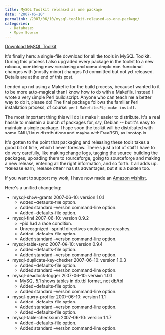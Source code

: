 ```yaml
---
title: MySQL Toolkit released as one package
date: "2007-06-10"
permalink: /2007/06/10/mysql-toolkit-released-as-one-package/
categories:
  - Databases
  - Open Source
---
```

<p class="download">
  <a href="http://code.google.com/p/maatkit/">Download MySQL Toolkit</a>
</p>

It's finally here: a single-file download for all the tools in MySQL Toolkit. During this process I also upgraded every package in the toolkit to a new release, combining new versioning and some simple non-functional changes with (mostly minor) changes I'd committed but not yet released. Details are at the end of this post.

I ended up not using a Makefile for the build process, because I wanted to it to be more auto-magical than I know how to do with a Makefile. Instead I wrote a very simple Perl build script. Anyone who can teach me a better way to do it, please do! The final package follows the familiar Perl installation process, of course: `perl Makefile.PL; make install`.

The most important thing this will do is make it easier to distribute. It's a real hassle to maintain a bunch of packages for, say, Debian -- but it's easy to maintain a single package. I hope soon the toolkit will be distributed with some GNU/Linux distributions and maybe with FreeBSD, as innotop is.

It's gotten to the point that packaging and releasing these tools takes a good bit of time, which I never foresaw. There's just a lot of stuff I have to do very carefully, like making change logs, tagging the source, building the packages, uploading them to sourceforge, going to sourceforge and making a new release, entering all the right information, and so forth. It all adds up. "Release early, release often" has its advantages, but it is a burden too.

If you want to support my work, I have now made an [Amazon wishlist][1].

Here's a unified changelog:

*   mysql-show-grants 2007-06-10: version 1.0.1 
    *   Added &#8211;defaults-file option. 
    *   Added standard &#8211;version command-line option. 
    *   Added &#8211;defaults-file option. 
*   mysql-find 2007-06-10: version 0.9.2 
    *   &#8211;pid had a race condition. 
    *   Unrecognized &#8211;sprintf directives could cause crashes. 
    *   Added &#8211;defaults-file option. 
    *   Added standard &#8211;version command-line option. 
*   mysql-table-sync 2007-06-10: version 0.9.4 
    *   Added &#8211;defaults-file option. 
    *   Added standard &#8211;version command-line option. 
*   mysql-duplicate-key-checker 2007-06-10: version 1.0.3 
    *   Added &#8211;defaults-file option. 
    *   Added standard &#8211;version command-line option. 
*   mysql-deadlock-logger 2007-06-10: version 1.0.1 
    *   MySQL 5.1 shows tables in db.tbl format, not db/tbl 
    *   Added &#8211;defaults-file option. 
    *   Added standard &#8211;version command-line option. 
*   mysql-query-profiler 2007-06-10: version 1.1.1 
    *   Added &#8211;defaults-file option. 
    *   Added standard &#8211;version command-line option. 
    *   Added &#8211;defaults-file option. 
*   mysql-table-checksum 2007-06-10: version 1.1.7 
    *   Added &#8211;defaults-file option.
    *   Added standard &#8211;version command-line option.

 [1]: http://www.amazon.com/gp/registry/registry.html?id=LOE4ZUTKFU39
